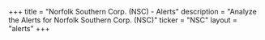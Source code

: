 +++
title = "Norfolk Southern Corp. (NSC) - Alerts"
description = "Analyze the Alerts for Norfolk Southern Corp. (NSC)"
ticker = "NSC"
layout = "alerts"
+++

